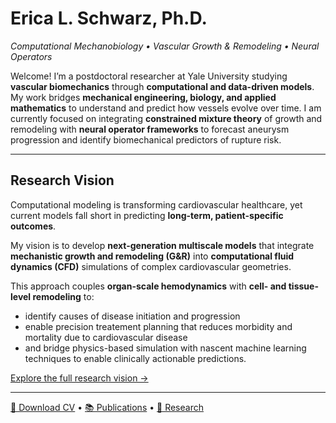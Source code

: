 # Erica L. Schwarz, Ph.D.
_Computational Mechanobiology • Vascular Growth & Remodeling • Neural Operators_

Welcome! I’m a postdoctoral researcher at Yale University studying **vascular biomechanics** through **computational and data-driven models**. My work bridges **mechanical engineering, biology, and applied mathematics** to understand and predict how vessels evolve over time. I am currently focused on integrating **constrained mixture theory** of growth and remodeling with **neural operator frameworks** to forecast aneurysm progression and identify biomechanical predictors of rupture risk.  

---

## Research Vision
Computational modeling is transforming cardiovascular healthcare, yet current models fall short in predicting **long-term, patient-specific outcomes**.  

My vision is to develop **next-generation multiscale models** that integrate **mechanistic growth and remodeling (G&R)** into **computational fluid dynamics (CFD)** simulations of complex cardiovascular geometries.  

This approach couples **organ-scale hemodynamics** with **cell- and tissue-level remodeling** to: 

- identify causes of disease initiation and progression
- enable precision treatement planning that reduces morbidity and mortality due to cardiovascular disease
- and bridge physics-based simulation with nascent machine learning techniques to  enable clinically actionable predictions.  

[Explore the full research vision →](vision)

---

[📄 Download CV](cv) • [📚 Publications](publications) • [🔬 Research](research)